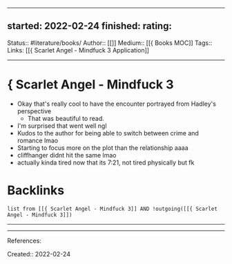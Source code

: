 
---
started: 2022-02-24
finished:
rating:
---
Status:: #literature/books/
Author:: [[]]
Medium:: [[{ Books MOC]]
Tags::
Links: [[{ Scarlet Angel - Mindfuck 3 Application]]
___
# { Scarlet Angel - Mindfuck 3
- Okay that's really cool to have the encounter portrayed from Hadley's perspective
	- That was beautiful to read.
- I'm surprised that went well ngl
- Kudos to the author for being able to switch between crime and romance lmao
- Starting to focus more on the plot than the relationship aaaa
- cliffhanger didnt hit the same lmao
- actually kinda tired now that its 7:21, not tired physically but fk
# Backlinks
```dataview
list from [[{ Scarlet Angel - Mindfuck 3]] AND !outgoing([[{ Scarlet Angel - Mindfuck 3]])
```
___
___
References:

Created:: 2022-02-24
